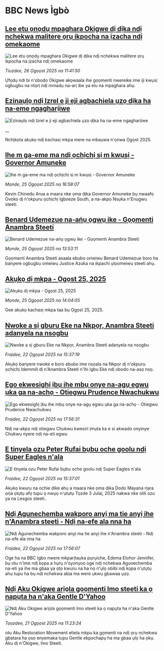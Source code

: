 # BBC News Ìgbò## [Lee etu ọnọdụ mpaghara Okigwe dị dịka ndị nchekwa malitere ọrụ ikpocha na ịzacha ndị omekaome](https://www.bbc.com/igbo/articles/c4gey1nzdvdo?at_medium=RSS&at_campaign=rss?at_campaign=githubrss)![Lee etu ọnọdụ mpaghara Okigwe dị dịka ndị nchekwa malitere ọrụ ikpocha na ịzacha ndị omekaome](https://ichef.bbci.co.uk/ace/ws/240/cpsprodpb/bfd5/live/29db6430-826f-11f0-ab3e-bd52082cd0ae.jpg)_Tiuzdee, 26 Ọgọọst 2025 na 11:41:50_Ụfọdụ ndi bi n'obodo Okigwe akọwaala ihe gọọmenti nwereike ime iji kwụsị ogbugbu na ntọrị ndị mmadụ na-arị ibe ya elu na mpaghara ahụ.## [Ezinaụlọ ndị Izrel e ji eji agbachiela ụzọ dịka ha na-eme ngagharịiwe](https://www.bbc.co.uk/igbo/live/c207w29dn0gt?at_medium=RSS&at_campaign=rss?at_campaign=githubrss)![Ezinaụlọ ndị Izrel e ji eji agbachiela ụzọ dịka ha na-eme ngagharịiwe](https://ichef.bbci.co.uk/ace/standard/240/cpsprodpb/1bf4/live/3f1adf60-8247-11f0-83cc-c5da98c419b8.jpg)__Nchịkọta akụkọ ndị kachasị mkpa mere na mbaụwa n'ọnwa Ọgọst 2025.## [Ihe m ga-eme ma ndị ọchịchị sị m kwụsị - Governor Amuneke](https://www.bbc.com/igbo/articles/c98l24e8y9go?at_medium=RSS&at_campaign=rss?at_campaign=githubrss)![Ihe m ga-eme ma ndị ọchịchị sị m kwụsị - Governor Amuneke](https://ichef.bbci.co.uk/ace/ws/240/cpsprodpb/fb62/live/749ecf20-81d4-11f0-9fb8-d74a5f4416f6.jpg)_Mọnde, 25 Ọgọọst 2025 na 16:58:07_Kevin Chinedu Arua a maara nke ọma dịka Governor Amuneke bụ nwaafọ Ovoko dị n'okpuru ọchịchị Igboeze South, a na-akpọ Nsụka n'Enugwu steeti.## [Benard Udemezue na-aṅụ ọgwụ ike - Gọọmenti Anambra Steeti](https://www.bbc.com/igbo/articles/cn0rv7g0qkyo?at_medium=RSS&at_campaign=rss?at_campaign=githubrss)![Benard Udemezue na-aṅụ ọgwụ ike - Gọọmenti Anambra Steeti](https://ichef.bbci.co.uk/ace/ws/240/cpsprodpb/7077/live/238d8c50-81b8-11f0-83cc-c5da98c419b8.jpg)_Mọnde, 25 Ọgọọst 2025 na 13:53:11_Gọọmenti Anambra Steeti asaala ebubo omeiwu Benard Udemezue boro ha banyere ogbugbu omeiwu Justice Azuka na ịkpachi ụlọomeiwu steeti ahụ.## [Akụkọ dị mkpa - Ọgọst 25, 2025](https://www.bbc.com/igbo/articles/c5yk0k4y23qo?at_medium=RSS&at_campaign=rss?at_campaign=githubrss)![Akụkọ dị mkpa - Ọgọst 25, 2025](https://ichef.bbci.co.uk/ace/ws/240/cpsprodpb/f1a0/live/52df1610-60be-11f0-a40e-a1af2950b220.jpg)_Mọnde, 25 Ọgọọst 2025 na 14:04:05_Gee akụkọ kachasị mkpa taa bụ Ọgọst 25, 2025.## [Nwoke a sị gburu Eke na Nkpọr, Anambra Steeti adanyela na nsogbu](https://www.bbc.com/igbo/articles/c2012e8n6dxo?at_medium=RSS&at_campaign=rss?at_campaign=githubrss)![Nwoke a sị gburu Eke na Nkpọr, Anambra Steeti adanyela na nsogbu](https://ichef.bbci.co.uk/ace/ws/240/cpsprodpb/209c/live/49d656d0-7f6a-11f0-aed6-a9b9ead85975.jpg)_Fraịdee, 22 Ọgọọst 2025 na 15:37:19_Akụkọ banyere nwoke e boro ebubo ime nsọala na Nkpọr dị n'okpuru ọchịchị Idemmili dị n'Anambra Steeti n'ihi igbu Eke ndị obodo na-asọ nsọ.## [Ego ekwesighị ịbụ ihe mbụ onye na-agụ egwu ụka ga na-achọ - Otiegwu Prudence Nwachukwu](https://www.bbc.com/igbo/articles/cx2p16d9gpqo?at_medium=RSS&at_campaign=rss?at_campaign=githubrss)![Ego ekwesighị ịbụ ihe mbụ onye na-agụ egwu ụka ga na-achọ - Otiegwu Prudence Nwachukwu](https://ichef.bbci.co.uk/ace/ws/240/cpsprodpb/0f67/live/8ed155f0-7f6a-11f0-aed6-a9b9ead85975.jpg)_Fraịdee, 22 Ọgọọst 2025 na 17:56:31_Ndị na-akpọ ndị otiegwu Chukwu kwesiri ịmụta ka e si akwado onyinye Chukwu nyere ndị na-eti egwu## [E tinyela ozu Peter Rufai bụbu oche goolu ndị Super Eagles n'ala](https://www.bbc.com/igbo/articles/cwyel0252x2o?at_medium=RSS&at_campaign=rss?at_campaign=githubrss)![E tinyela ozu Peter Rufai bụbu oche goolu ndị Super Eagles n'ala](https://ichef.bbci.co.uk/ace/ws/240/cpsprodpb/4c9a/live/20e3acc0-7f6d-11f0-ab3e-bd52082cd0ae.jpg)_Fraịdee, 22 Ọgọọst 2025 na 15:37:01_Akụkọ kwuru na ochie dike ahụ a maara nke ọma dịka Dodo Mayana rịara ọrịa ọtụtụ afọ tupu ọ nwụọ n'ụtụtụ Tọzde 3 Julaị, 2025 nakwa nke olili ozu ya na Lesgos steeti..## [Ndị Agunechemba wakporo anyị ma tie anyị ihe n'Anambra steeti - Ndị na-efe ala nna ha](https://www.bbc.com/igbo/articles/c4g6461ll3wo?at_medium=RSS&at_campaign=rss?at_campaign=githubrss)![Ndị Agunechemba wakporo anyị ma tie anyị ihe n'Anambra steeti - Ndị na-efe ala nna ha](https://ichef.bbci.co.uk/ace/ws/240/cpsprodpb/4204/live/ea3ccba0-7f41-11f0-ace8-c7fe3706c172.jpg)_Fraịdee, 22 Ọgọọst 2025 na 17:56:07_Oge ha na BBC Igbo nwere mkparịtaụka pụrụiche, Edema Elohor Jennifer, bụ otu n'ime ndị kọpa a hụrụ n'oyonyoo oge ndị nchekwa Agunechemba na-eti ya ihe ma gbaa ya ọtọ kwuru na ha nọ n'ụlọ obibi ndị kọpa n'ụtụtụ ahụ tupu ha bụ ndị nchekwa abịa ma were ụkwụ gbawaa ụzọ.## [Ndị Aku Okigwe arịọla gọọmenti Imo steeti ka ọ napụta ha n'aka Gentle D'Yahoo](https://www.bbc.com/igbo/articles/cvgnj50rpljo?at_medium=RSS&at_campaign=rss?at_campaign=githubrss)![Ndị Aku Okigwe arịọla gọọmenti Imo steeti ka ọ napụta ha n'aka Gentle D'Yahoo](https://ichef.bbci.co.uk/ace/ws/240/cpsprodpb/2c97/live/c371b200-7e7f-11f0-ab3e-bd52082cd0ae.png)_Tọọzdee, 21 Ọgọọst 2025 na 11:23:24_otu Aku Restoration Movement etiela mkpu ka gọmenti na ndị ọrụ nchekwa gbatara ha ọsọ enyemaka tupu Gentle ekpochapụ ha ma gbaa ụlọ ha ọkụ. Aku dị n'Okigwe, Imo Steeti.